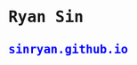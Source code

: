 <style>
    body {
        font-family: monospace;
    }
</style>

# **Ryan Sin**
##  <span style="color:blue">sinryan.github.io</span>
